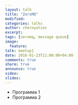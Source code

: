 ```yaml
---
layout: talk
title: "ZeroMQ"
modified:
categories: talks
author: chernyatiev
excerpt:
tags: [zeromq, message queue]
image:
  feature:
talk: meetup1
date: 2016-01-23T11:00:00+04:00
comments: true
share: true
announce: true
video:
slides: 
---
```


* Программа 1
* Программа 2
